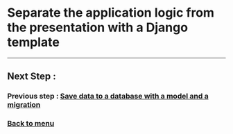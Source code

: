 # Separate the application logic from the presentation with a Django template

---
## Next Step : 
### Previous step : [Save data to a database with a model and a migration](./model_migration.md#save-data-to-a-database-with-a-model-and-a-migration)
### [Back to menu](../README.md#django-tutorial)